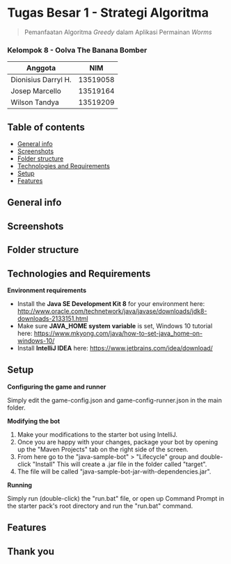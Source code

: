 # Tugas Besar 1 - Strategi Algoritma
> Pemanfaatan Algoritma *Greedy* dalam Aplikasi Permainan *Worms*

### Kelompok 8 - Oolva The Banana Bomber
| Anggota | NIM |
| --- | --- |
|Dionisius Darryl H. | 13519058 |	
|Josep Marcello| 13519164 |	
|Wilson Tandya | 13519209 |

## Table of contents
* [General info](#general-info)
* [Screenshots](#screenshots)
* [Folder structure](#structure)
* [Technologies and Requirements](#technologies)
* [Setup](#setup)
* [Features](#features)

## General info

## Screenshots

<span id='structure'></span>
## Folder structure

## Technologies and Requirements
**Environment requirements**
* Install the **Java SE Development Kit 8** for your environment here: http://www.oracle.com/technetwork/java/javase/downloads/jdk8-downloads-2133151.html
* Make sure **JAVA_HOME system variable** is set, Windows 10 tutorial here: https://www.mkyong.com/java/how-to-set-java_home-on-windows-10/
* Install **IntelliJ IDEA** here: https://www.jetbrains.com/idea/download/

## Setup
**Configuring the game and runner**

Simply edit the game-config.json and game-config-runner.json in the main folder.

**Modifying the bot**
1. Make your modifications to the starter bot using IntelliJ. 
2. Once you are happy with your changes, package your bot by opening up the "Maven Projects" tab on the right side of the screen. 
3. From here go to the "java-sample-bot" > "Lifecycle" group and double-click "Install" This will create a .jar file in the folder called "target". 
4. The file will be called "java-sample-bot-jar-with-dependencies.jar".

**Running**

Simply run (double-click) the "run.bat" file, or open up Command Prompt in the starter pack's root directory and run the "run.bat" command.

## Features

## Thank you
